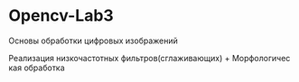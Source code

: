 # Opencv-Lab3
Основы обработки цифровых изображений

Реализация низкочастотных фильтров(сглаживающих) 
+
Морфологичес кая обработка


